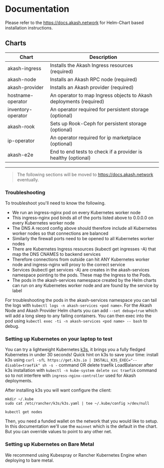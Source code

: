 # Documentation

Please refer to the https://docs.akash.network for Helm-Chart based installation instructions.

## Charts

| Chart              | Description                                                        |
| ------------------ | ------------------------------------------------------------------ |
| akash-ingress      | Installs the Akash Ingress resources (required)                    |
| akash-node         | Installs an Akash RPC node (required)                              |
| akash-provider     | Installs an Akash provider (required)                              |
| hostname-operator  | An operator to map Ingress objects to Akash deployments (required) |
| inventory-operator | An operator required for persistent storage (optional)             |
| akash-rook         | Sets up Rook-Ceph for persistent storage (optional)                |
| ip-operator        | An operator required for ip marketplace (optional)                 |
| akash-e2e          | End to end tests to check if a provider is healthy (optional)      |

---

> The following sections will be moved to https://docs.akash.network eventually.

### Troubleshooting

To troubleshoot you'll need to know the following.

- We run an ingress-nginx pod on every Kubernetes worker node
- This ingress-nginx pod binds all of the ports listed above to 0.0.0.0 on every Kubernetes worker node
- The DNS A record config above should therefore include all Kubernetes worker nodes so that connections are balanced
- Similarly the firewall ports need to be opened to all Kubernetes worker nodes
- There are Kubernetes Ingress resources (kubectl get ingresses -A) that map the DNS CNAMES to backend services
- Therefore connections from outside can hit ANY Kubernetes worker node and ingress-nginx will proxy to the correct service
- Services (kubectl get services -A) are creates in the akash-services namespace pointing to the pods. These map the Ingress to the Pods.
- The pods in the akash-services namespace created by the Helm charts can run on any Kubernetes worker node and are found by the service by label

For troubleshooting the pods in the akash-services namespace you can tail the logs with `kubectl logs -n akash-services <pod name>`. For the Akash Node and Akash Provider Helm charts you can add `--set debug=true` which will add a long sleep to any failing containers. You can then exec into the pod using `kubectl exec -ti -n akash-services <pod name> -- bash` to debug.

### Setting up Kubernetes on your laptop to test

You can try a lightweight Kubernetes [k3s](https://k3s.io/), it brings you a fully fledged Kubernetes in under 30 seconds! Quick hint on k3s to save your time: install k3s using `curl -sfL https://get.k3s.io | INSTALL_K3S_EXEC="--disable=traefik" sh -s -` command OR delete traefik LoadBalancer after k3s installation with `kubectl -n kube-system delete svc traefik` command so to not interfere with `ingress-nginx-controller` used for Akash deployments.

After installing k3s you will want configure the client:

```
mkdir ~/.kube
sudo cat /etc/rancher/k3s/k3s.yaml | tee ~/.kube/config >/dev/null

kubectl get nodes
```

Then, you need a funded wallet on the network that you would like to setup. In this documentation we'll use the `mainnet` which is the default in the chart. But you can override values to point to any other net.

### Setting up Kubernetes on Bare Metal

We recommend using Kubespray or Rancher Kubernetes Engine when deploying to bare metal.
